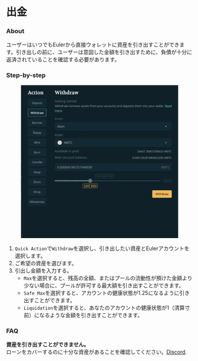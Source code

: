 # 出金

### About

ユーザーはいつでもEulerから直接ウォレットに資産を引き出すことができます。引き出しの前に、ユーザーは意図した金額を引き出すために、負債が十分に返済されていることを確認する必要があります。

### Step-by-step

<figure><img src="../../.gitbook/assets/image (4) (1).png" alt=""><figcaption></figcaption></figure>

1. `Quick Action`で`Withdraw`を選択し、引き出したい資産とEulerアカウントを選択します。
2. ご希望の資産を選びます。
3. 引出し金額を入力する。
   * `Max`を選択すると、残高の全額、またはプールの流動性が預けた金額より少ない場合に、プールが許可する最大額を引き出すことができます。
   * `Safe Max`を選択すると、アカウントの健康状態が1.25になるように引き出すことができます。
   * `Liquidation`を選択すると、あなたのアカウントの健康状態が1（清算寸前）になるような金額を引き出すことができます。

### FAQ

**資産を引き出すことができません。** \
ローンをカバーするのに十分な資産があることを確認してください。[Discord](https://discord.gg/CdG97VSYGk).
